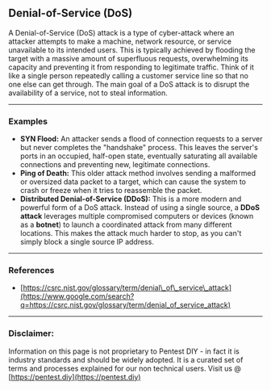## Denial-of-Service (DoS)

A Denial-of-Service (DoS) attack is a type of cyber-attack where an attacker attempts to make a machine, network resource, or service unavailable to its intended users. This is typically achieved by flooding the target with a massive amount of superfluous requests, overwhelming its capacity and preventing it from responding to legitimate traffic. Think of it like a single person repeatedly calling a customer service line so that no one else can get through.  The main goal of a DoS attack is to disrupt the availability of a service, not to steal information.

-----

### Examples

  * **SYN Flood:** An attacker sends a flood of connection requests to a server but never completes the "handshake" process. This leaves the server's ports in an occupied, half-open state, eventually saturating all available connections and preventing new, legitimate connections.
  * **Ping of Death:** This older attack method involves sending a malformed or oversized data packet to a target, which can cause the system to crash or freeze when it tries to reassemble the packet.
  * **Distributed Denial-of-Service (DDoS):** This is a more modern and powerful form of a DoS attack. Instead of using a single source, a **DDoS attack** leverages multiple compromised computers or devices (known as a **botnet**) to launch a coordinated attack from many different locations. This makes the attack much harder to stop, as you can't simply block a single source IP address.

-----

### References

  * [https://csrc.nist.gov/glossary/term/denial\_of\_service\_attack](https://www.google.com/search?q=https://csrc.nist.gov/glossary/term/denial_of_service_attack)

-----

### Disclaimer:

Information on this page is not proprietary to Pentest DIY - in fact it is industry standards and should be widely adopted. It is a curated set of terms and processes explained for our non technical users.
Visit us @ [https://pentest.diy](https://pentest.diy)